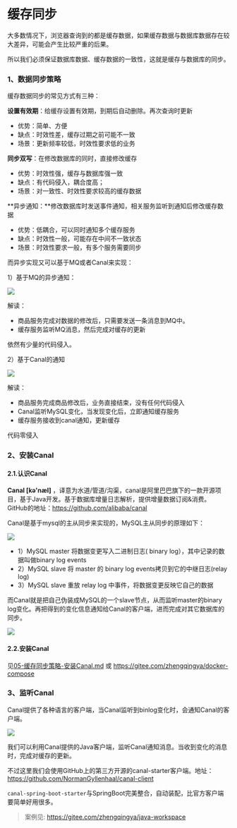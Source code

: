# 缓存同步

大多数情况下，浏览器查询到的都是缓存数据，如果缓存数据与数据库数据存在较大差异，可能会产生比较严重的后果。

所以我们必须保证数据库数据、缓存数据的一致性，这就是缓存与数据库的同步。

### 1、数据同步策略

缓存数据同步的常见方式有三种：

**设置有效期**：给缓存设置有效期，到期后自动删除。再次查询时更新

- 优势：简单、方便
- 缺点：时效性差，缓存过期之前可能不一致
- 场景：更新频率较低，时效性要求低的业务

**同步双写**：在修改数据库的同时，直接修改缓存

- 优势：时效性强，缓存与数据库强一致
- 缺点：有代码侵入，耦合度高；
- 场景：对一致性、时效性要求较高的缓存数据

**异步通知：**修改数据库时发送事件通知，相关服务监听到通知后修改缓存数据

- 优势：低耦合，可以同时通知多个缓存服务
- 缺点：时效性一般，可能存在中间不一致状态
- 场景：时效性要求一般，有多个服务需要同步

而异步实现又可以基于MQ或者Canal来实现：

1）基于MQ的异步通知：

![](images/sync-01.png)

解读：

- 商品服务完成对数据的修改后，只需要发送一条消息到MQ中。
- 缓存服务监听MQ消息，然后完成对缓存的更新

依然有少量的代码侵入。

2）基于Canal的通知

![](images/sync-02.png)

解读：

- 商品服务完成商品修改后，业务直接结束，没有任何代码侵入
- Canal监听MySQL变化，当发现变化后，立即通知缓存服务
- 缓存服务接收到canal通知，更新缓存

代码零侵入

### 2、安装Canal

#### 2.1.认识Canal

**Canal [kə'næl]**
，译意为水道/管道/沟渠，canal是阿里巴巴旗下的一款开源项目，基于Java开发。基于数据库增量日志解析，提供增量数据订阅&消费。GitHub的地址：https://github.com/alibaba/canal

Canal是基于mysql的主从同步来实现的，MySQL主从同步的原理如下：

![](images/sync-03.png)

- 1）MySQL master 将数据变更写入二进制日志( binary log），其中记录的数据叫做binary log events
- 2）MySQL slave 将 master 的 binary log events拷贝到它的中继日志(relay log)
- 3）MySQL slave 重放 relay log 中事件，将数据变更反映它自己的数据

而Canal就是把自己伪装成MySQL的一个slave节点，从而监听master的binary log变化。再把得到的变化信息通知给Canal的客户端，进而完成对其它数据库的同步。

![](images/sync-04.png)

#### 2.2.安装Canal

见[05-缓存同步策略-安装Canal.md](05-缓存同步策略-安装Canal.md)
或 https://gitee.com/zhengqingya/docker-compose

### 3、监听Canal

Canal提供了各种语言的客户端，当Canal监听到binlog变化时，会通知Canal的客户端。

![](images/sync-05.png)

我们可以利用Canal提供的Java客户端，监听Canal通知消息。当收到变化的消息时，完成对缓存的更新。

不过这里我们会使用GitHub上的第三方开源的canal-starter客户端。地址：https://github.com/NormanGyllenhaal/canal-client

`canal-spring-boot-starter`与SpringBoot完美整合，自动装配，比官方客户端要简单好用很多。

> 案例见: https://gitee.com/zhengqingya/java-workspace
